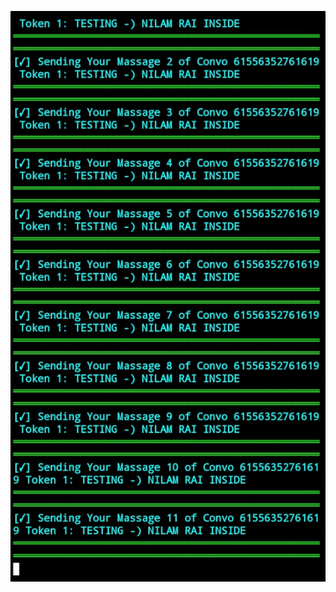 ![logo](https://github.com/NEELAM-RAI/GROUP-SERVER/blob/main/INFO/Screenshot_20241204-081823_1.jpg)
